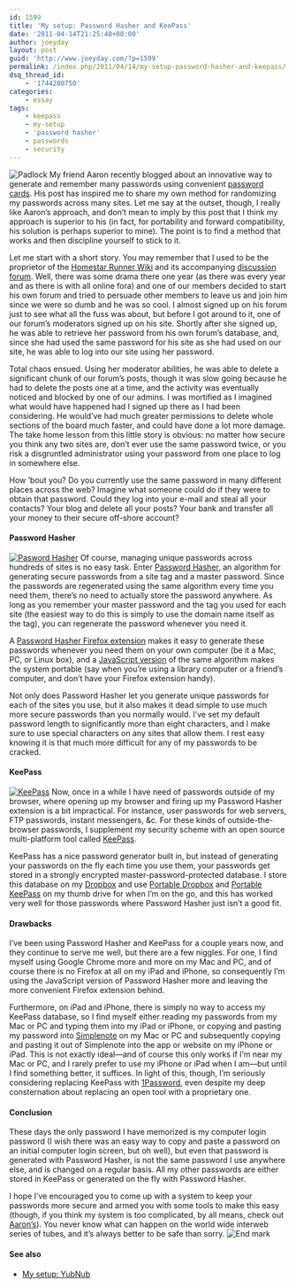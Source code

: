 ```yaml
---
id: 1599
title: 'My setup: Password Hasher and KeePass'
date: '2011-04-14T21:25:40+00:00'
author: joeyday
layout: post
guid: 'http://www.joeyday.com/?p=1599'
permalink: /index.php/2011/04/14/my-setup-password-hasher-and-keepass/
dsq_thread_id:
    - '1744280750'
categories:
    - essay
tags:
    - keepass
    - my-setup
    - 'password hasher'
    - passwords
    - security
---
```


![Padlock](http://joeyday.com/wp-content/uploads/2011/04/padlock-150x150.jpg "Padlock") My friend Aaron recently blogged about an innovative way to generate and remember many passwords using convenient [password cards](http://pthree.org/2010/09/21/password-cards/). His post has inspired me to share my own method for randomizing my passwords across many sites. Let me say at the outset, though, I really like Aaron’s approach, and don’t mean to imply by this post that I think my approach is superior to his (in fact, for portability and forward compatibility, his solution is perhaps superior to mine). The point is to find a method that works and then discipline yourself to stick to it.

Let me start with a short story. You may remember that I used to be the proprietor of the [Homestar Runner Wiki](http://www.hrwiki.org) and its accompanying [discussion forum](http://forum.hrwiki.org). Well, there was some drama there one year (as there was every year and as there is with all online fora) and one of our members decided to start his own forum and tried to persuade other members to leave us and join him since we were so dumb and he was so cool. I almost signed up on his forum just to see what all the fuss was about, but before I got around to it, one of our forum’s moderators signed up on his site. Shortly after she signed up, he was able to retrieve her password from his own forum’s database, and, since she had used the same password for his site as she had used on our site, he was able to log into our site using her password.

Total chaos ensued. Using her moderator abilities, he was able to delete a significant chunk of our forum’s posts, though it was slow going because he had to delete the posts one at a time, and the activity was eventually noticed and blocked by one of our admins. I was mortified as I imagined what would have happened had I signed up there as I had been considering. He would’ve had much greater permissions to delete whole sections of the board much faster, and could have done a lot more damage. The take home lesson from this little story is obvious: no matter how secure you think any two sites are, don’t ever use the same password twice, or you risk a disgruntled administrator using your password from one place to log in somewhere else.

How ’bout you? Do you currently use the same password in many different places across the web? Imagine what someone could do if they were to obtain that password. Could they log into your e-mail and steal all your contacts? Your blog and delete all your posts? Your bank and transfer all your money to their secure off-shore account?

#### Password Hasher

[![Pasword Hasher](http://joeyday.com/wp-content/uploads/2011/04/passhash.png "Password Hasher")](http://wijjo.com/passhash/) Of course, managing unique passwords across hundreds of sites is no easy task. Enter [Password Hasher](http://wijjo.com/passhash/), an algorithm for generating secure passwords from a site tag and a master password. Since the passwords are regenerated using the same algorithm every time you need them, there’s no need to actually store the password anywhere. As long as you remember your master password and the tag you used for each site (the easiest way to do this is simply to use the domain name itself as the tag), you can regenerate the password whenever you need it.

A [Password Hasher Firefox extension](https://addons.mozilla.org/en-us/firefox/addon/password-hasher/) makes it easy to generate these passwords whenever you need them on your own computer (be it a Mac, PC, or Linux box), and a [JavaScript version](http://wijjo.com/passhash/passhash.html) of the same algorithm makes the system portable (say when you’re using a library computer or a friend’s computer, and don’t have your Firefox extension handy).

Not only does Password Hasher let you generate unique passwords for each of the sites you use, but it also makes it dead simple to use much more secure passwords than you normally would. I’ve set my default password length to significantly more than eight characters, and I make sure to use special characters on any sites that allow them. I rest easy knowing it is that much more difficult for any of my passwords to be cracked.

#### KeePass

[![KeePass](http://joeyday.com/wp-content/uploads/2011/04/keepass.gif "KeePass")](http://www.keepass.info) Now, once in a while I have need of passwords outside of my browser, where opening up my browser and firing up my Password Hasher extension is a bit impractical. For instance, user passwords for web servers, FTP passwords, instant messengers, &amp;c. For these kinds of outside-the-browser passwords, I supplement my security scheme with an open source multi-platform tool called [KeePass](http://keepass.info/).

KeePass has a nice password generator built in, but instead of generating your passwords on the fly each time you use them, your passwords get stored in a strongly encrypted master-password-protected database. I store this database on my [Dropbox](http://www.dropbox.com) and use [Portable Dropbox](http://forums.dropbox.com/topic.php?id=33387) and [Portable KeePass](http://portableapps.com/apps/utilities/keepass_portable) on my thumb drive for when I’m on the go, and this has worked very well for those passwords where Password Hasher just isn’t a good fit.

#### Drawbacks

I’ve been using Password Hasher and KeePass for a couple years now, and they continue to serve me well, but there are a few niggles. For one, I find myself using Google Chrome more and more on my Mac and PC, and of course there is no Firefox at all on my iPad and iPhone, so consequently I’m using the JavaScript version of Password Hasher more and leaving the more convenient Firefox extension behind.

Furthermore, on iPad and iPhone, there is simply no way to access my KeePass database, so I find myself either reading my passwords from my Mac or PC and typing them into my iPad or iPhone, or copying and pasting my password into [Simplenote](http://simplenoteapp.com/) on my Mac or PC and subsequently copying and pasting it out of Simplenote into the app or website on my iPhone or iPad. This is not exactly ideal—and of course this only works if I’m near my Mac or PC, and I rarely prefer to use my iPhone or iPad when I am—but until I find something better, it suffices. In light of this, though, I’m seriously considering replacing KeePass with [1Password](http://agilewebsolutions.com/onepassword), even despite my deep consternation about replacing an open tool with a proprietary one.

#### Conclusion

These days the only password I have memorized is my computer login password (I wish there was an easy way to copy and paste a password on an initial computer login screen, but oh well), but even that password is generated with Password Hasher, is not the same password I use anywhere else, and is changed on a regular basis. All my other passwords are either stored in KeePass or generated on the fly with Password Hasher.

I hope I’ve encouraged you to come up with a system to keep your passwords more secure and armed you with some tools to make this easy (though, if you think my system is too complicated, by all means, check out [Aaron’s](http://pthree.org/2010/09/21/password-cards/)). You never know what can happen on the world wide interweb series of tubes, and it’s always better to be safe than sorry. ![](http://joeyday.com/wp-content/uploads/2009/08/endmark.png "End mark")

#### See also

- [My setup: YubNub](/2007/08/20/my-setup-yubnub)